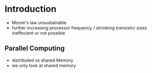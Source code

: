 # Introduction

- Moore's law unsustainable
- further increasing processor frequency / shrinking transistor sizes ineffecient or not possible

## Parallel Computing

- distributed vs shared Memory
- we only look at shared memory
